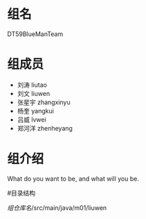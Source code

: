 # 组名
DT59BlueManTeam

# 组成员
- 刘涛 liutao
- 刘文 liuwen
- 张星宇 zhangxinyu
- 杨奎 yangkui
- 吕威 lvwei
- 郑河洋 zhenheyang

# 组介绍
What do you want to be, and what will you be.

#目录结构

$组仓库名$/src/main/java/m01/liuwen